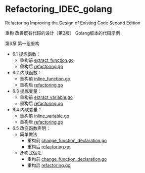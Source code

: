 # Refactoring_IDEC_golang

Refactoring Improving the Design of Existing Code Second Edition

重构 改善既有代码的设计（第2版） Golang版本的代码示例

第6章 第一组重构
- 6.1 提炼函数：
  - 重构前 [extract_function.go](https://github.com/dgqypl/Refactoring_IDEC_golang/blob/main/chapter6/6.1/extract_function.go)
  - 重构后 [refactoring.go](https://github.com/dgqypl/Refactoring_IDEC_golang/blob/main/chapter6/6.1/refactoring/refactoring.go)
- 6.2 内联函数：
  - 重构前 [inline_function.go](https://github.com/dgqypl/Refactoring_IDEC_golang/blob/main/chapter6/6.2/inline_function.go)
  - 重构后 [refactoring.go](https://github.com/dgqypl/Refactoring_IDEC_golang/blob/main/chapter6/6.2/refactoring/refactoring.go)
- 6.3 提炼变量：
  - 重构前 [extract_variable.go](https://github.com/dgqypl/Refactoring_IDEC_golang/blob/main/chapter6/6.3/extract_variable.go)
  - 重构后 [refactoring.go](https://github.com/dgqypl/Refactoring_IDEC_golang/blob/main/chapter6/6.3/refactoring/refactoring.go)
- 6.4 内联变量：
  - 重构前 [inline_variable.go](https://github.com/dgqypl/Refactoring_IDEC_golang/blob/main/chapter6/6.4/inline_variable.go)
  - 重构后 [refactoring.go](https://github.com/dgqypl/Refactoring_IDEC_golang/blob/main/chapter6/6.4/refactoring/refactoring.go)
- 6.5 改变函数声明：
  - 简单做法
    - 重构前 [change_function_declaration.go](https://github.com/dgqypl/Refactoring_IDEC_golang/blob/main/chapter6/6.5/simple/change_function_declaration.go)
    - 重构后 [refactoring.go](https://github.com/dgqypl/Refactoring_IDEC_golang/blob/main/chapter6/6.5/simple/refactoring/refactoring.go)
  - 迁移式做法
    - 重构前 [change_function_declaration.go](https://github.com/dgqypl/Refactoring_IDEC_golang/blob/main/chapter6/6.5/migration/change_function_declaration.go)
    - 重构后 [refactoring.go](https://github.com/dgqypl/Refactoring_IDEC_golang/blob/main/chapter6/6.5/migration/refactoring/refactoring.go)